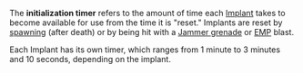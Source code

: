 The **initialization timer** refers to the amount of time each
[Implant](../implants/Implants.md) takes to become available for use from the
time it is "reset." Implants are reset by [spawning](../terminology/Respawn.md)
(after death) or by being hit with a
[Jammer grenade](../weapons/Jammer_Grenade.md) or [EMP](../commands/EMP.md)
blast.

Each Implant has its own timer, which ranges from 1 minute to 3 minutes and 10
seconds, depending on the implant.


